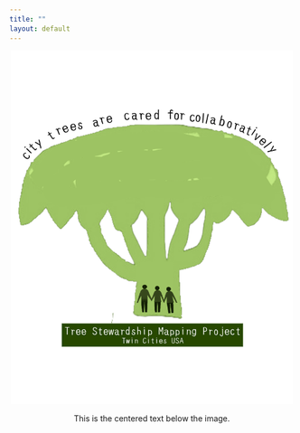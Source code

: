 ```yaml
---
title: ""
layout: default
---
```

<div style="text-align: center;">
  <div style="display: inline-block;">
    <img src="assets/stewmap_logo.png" alt="STEWMAP logo" style="width: 500px;" />
    <div style="width: 500px; margin: 0 auto;">
      <p style="text-align: center;">This is the centered text below the image.</p>
    </div>
  </div>
</div>
